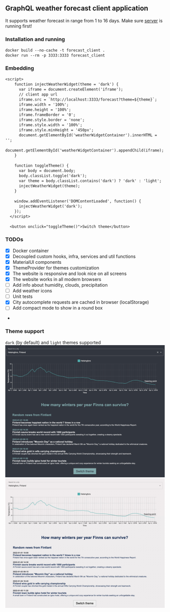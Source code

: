 ## GraphQL weather forecast client application
It supports weather forecast in range from 1 to 16 days.
Make sure [server](https://github.com/lappi-lynx/weather_widget_api) is running first!

### Installation and running

```
docker build --no-cache -t forecast_client .
docker run --rm -p 3333:3333 forecast_client
```

### Embedding
```
<script>
    function injectWeatherWidget(theme = 'dark') {
      var iframe = document.createElement('iframe');
      // client app url
      iframe.src = `http://localhost:3333/forecast?theme=${theme}`;
      iframe.width = '100%';
      iframe.height = '100%';
      iframe.frameBorder = '0';
      iframe.style.border = 'none';
      iframe.style.width = '100%';
      iframe.style.minHeight = '450px';
      document.getElementById('weatherWidgetContainer').innerHTML = '';
      document.getElementById('weatherWidgetContainer').appendChild(iframe);
    }

    function toggleTheme() {
      var body = document.body;
      body.classList.toggle('dark');
      var theme = body.classList.contains('dark') ? 'dark' : 'light';
      injectWeatherWidget(theme);
    }

    window.addEventListener('DOMContentLoaded', function() {
      injectWeatherWidget('dark');
    });
  </script>

  <button onclick="toggleTheme()">Switch theme</button>
```
### TODOs
- [X] Docker container
- [X] Decoupled custom hooks, infra, services and util functions
- [X] MaterialUI components
- [X] ThemeProvider for themes customization
- [X] The website is responsive and look nice on all screens
- [X] The website works in all modern browsers
- [ ] Add info about humidity, clouds, precipitation
- [ ] Add weather icons
- [ ] Unit tests
- [X] City autocomplete requests are cached in browser (localStorage)
- [ ] Add compact mode to show in a round box
-
### Theme support
`dark` (by default) and `light` themes supported
![Dark theme](./examples/dark_theme.jpeg)
![Light theme](./examples/light_theme.jpeg)
